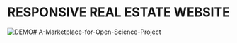 # RESPONSIVE REAL ESTATE WEBSITE
![DEMO](https://user-images.githubusercontent.com/115061491/219941863-3e43bd7a-da90-4de9-b827-2c7389d7e4dd.jpg)# A-Marketplace-for-Open-Science-Project
